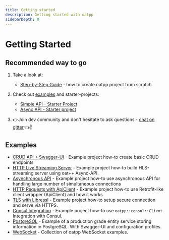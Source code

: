 ```yaml
---
title: Getting started
description: Getting started with oatpp
sidebarDepth: 0
---
```


# Getting Started <seo/>

## Recommended way to go

1. Take a look at:
   - [Step-by-Step Guide](/docs/start/step-by-step/) - how to create oatpp project from scratch.

2. Check out [examples](/docs/start/#examples) and starter-projects:
   - [Simple API - Starter Project](/docs/start/project/)
   - [Async API - Starter project](/docs/start/project-async-api/)
   
3. :point_right:Join dev community and don't hesitate to ask questions - [chat on gitter](https://gitter.im/oatpp-framework/Lobby):point_left::v:
   
## Examples

- [CRUD API + Swagger-UI](/examples/crud/) - Example project how-to create basic CRUD endpoints
- [HTTP Live Streaming Server](/examples/hls-media-stream/) - Example project how-to build HLS-streaming server using oat++ Async-API.
- [Asynchronous API](/examples/async-api/) - Example project how-to use asynchronous API for handling large number of simultaneous connections
- [HTTP Requests with ApiClient](/examples/api-client/) - Example project how-to use Retrofit-like client wrapper (ApiClient) and how it works
- [TLS with Libressl](/examples/libressl/) - Example project how-to setup secure connection and serve via HTTPS.
- [Consul Integration](/examples/consul/) - Example project how-to use `oatpp::consul::Client`. Integration with Consul.
- [PostgreSQL](https://github.com/oatpp/example-postgresql) - Example of a production grade entity service storing information in PostgreSQL. With Swagger-UI and configuration profiles.
- [WebSocket](https://github.com/oatpp/example-websocket) - Collection of oatpp WebSocket examples.

